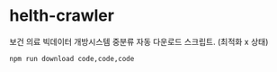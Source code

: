 # helth-crawler

보건 의료 빅데이터 개방시스템 중분류 자동 다운로드 스크립트.
(최적화 x 상태)

```
npm run download code,code,code
```
